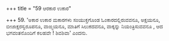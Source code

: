 +++
title = "59 ಆರಕಾರ ಉಕಾರ"

+++
59. 'ಅಕಾರ ಉಕಾರ ಮಕಾರಗಳು ಸಂಯುಕ್ತಗೊಂಡ ಓಂಕಾರದಲ್ಲಿರುವವನೂ, ಅಕ್ಷಯನೂ, ಬೀಜಾಕ್ಷರಸ್ವರೂಪನೂ, ವಾಙ್ಮಯನೂ, ಮಾತಿಗೆ ಸಿಲುಕದವನೂ,  ವಾಕ್ಕನ್ನು ನಿಯಂತ್ರಿಸುವವನೂ ,  ಆದ ಭಗವಂತನೊಂದಿಗೆ ಕಲಹವೇ ! ಶಿವಶಿವಾ' ಎಂದನು.